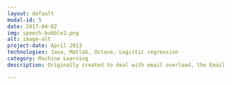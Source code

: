 ```yaml
---
layout: default
modal-id: 5
date: 2017-04-02
img: speech-bubble2.png
alt: image-alt
project-date: April 2013
technologies: Java, Matlab, Octave, Logistic regression
category: Machine Learning
description: Originally created to deal with email overload, the Email Classifier uses machine learning to predict whether an email is worth reading ("urgent"). Using primarily a feature set of 1000 words, I was able to classify my emails with ~80% accuracy.

---
```

